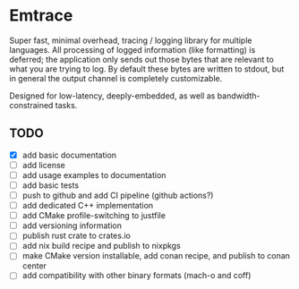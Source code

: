 # Emtrace

Super fast, minimal overhead, tracing / logging library for multiple languages.
All processing of logged information (like formatting) is deferred; the
application only sends out those bytes that are relevant to what you are trying
to log. By default these bytes are written to stdout, but in general the output
channel is completely customizable.

Designed for low-latency, deeply-embedded, as well as bandwidth-constrained
tasks.

## TODO

- [x] add basic documentation
- [ ] add license
- [ ] add usage examples to documentation
- [ ] add basic tests
- [ ] push to github and add CI pipeline (github actions?)
- [ ] add dedicated C++ implementation
- [ ] add CMake profile-switching to justfile
- [ ] add versioning information
- [ ] publish rust crate to crates.io
- [ ] add nix build recipe and publish to nixpkgs
- [ ] make CMake version installable, add conan recipe, and publish to conan
  center
- [ ] add compatibility with other binary formats (mach-o and coff)
